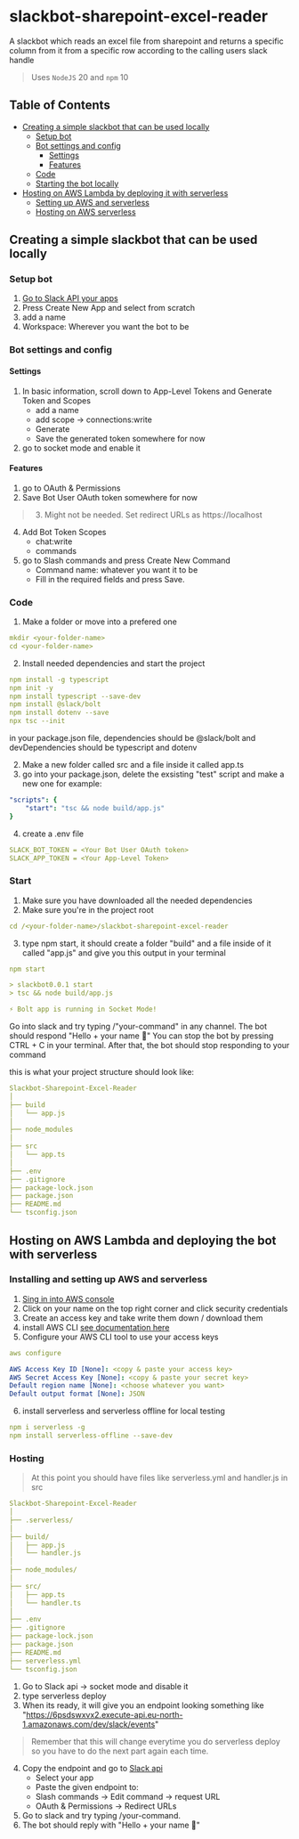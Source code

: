 # slackbot-sharepoint-excel-reader
A slackbot which reads an excel file from sharepoint and returns a specific column from it from a specific row according to the calling users slack handle

> Uses `NodeJS` 20 and `npm` 10


## Table of Contents

- [Creating a simple slackbot that can be used locally](#Creating-a-simple-slackbot-that-can-be-used-locally)
    - [Setup bot](#setup-bot)
    - [Bot settings and config](#bot-settings-and-config)
        - [Settings](#settings)
        - [Features](#features)
    - [Code](#code)
    - [Starting the bot locally](#start)
- [Hosting on AWS Lambda by deploying it with serverless](#hosting-on-aws-lambda-and-deploying-the-bot-with-serverless)
    - [Setting up AWS and serverless](#setting-up-aws-and-serverless)
    - [Hosting on AWS serverless](#hosting)

## Creating a simple slackbot that can be used locally
### Setup bot 
1. [Go to Slack API your apps](https://api.slack.com/apps)
2. Press Create New App and select from scratch
3. add a name 
4. Workspace: Wherever you want the bot to be

### Bot settings and config
#### Settings
1. In basic information, scroll down to App-Level Tokens and Generate Token and Scopes 
    - add a name 
    - add scope -> connections:write
    - Generate 
    - Save the generated token somewhere for now
2. go to socket mode and enable it

#### Features
1. go to OAuth & Permissions
2. Save Bot User OAuth token somewhere for now
> 3. Might not be needed. Set redirect URLs as https://localhost
4. Add Bot Token Scopes 
    - chat:write
    - commands
5. go to Slash commands and press Create New Command
    - Command name: whatever you want it to be
    - Fill in the required fields and press Save.


### Code 
1. Make a folder or move into a prefered one
```yaml
mkdir <your-folder-name>
cd <your-folder-name>
```
2. Install needed dependencies and start the project
```yaml
npm install -g typescript
npm init -y
npm install typescript --save-dev
npm install @slack/bolt
npm install dotenv --save
npx tsc --init
```
in your package.json file, dependencies should be @slack/bolt and devDependencies should be typescript and dotenv

2. Make a new folder called src and a file inside it called app.ts
3. go into your package.json, delete the exsisting "test" script and make a new one for example:
```yaml
"scripts": {
    "start": "tsc && node build/app.js"
}
```
4. create a .env file
```yaml
SLACK_BOT_TOKEN = <Your Bot User OAuth token>
SLACK_APP_TOKEN = <Your App-Level Token>
```

### Start
1. Make sure you have downloaded all the needed dependencies 
2. Make sure you're in the project root
```yaml
cd /<your-folder-name>/slackbot-sharepoint-excel-reader
```
3. type npm start, it should create a folder "build" and a file inside of it called "app.js" and give you this output in your terminal
```yaml
npm start

> slackbot0.0.1 start
> tsc && node build/app.js

⚡️ Bolt app is running in Socket Mode!
```

Go into slack and try typing /"your-command" in any channel. The bot should respond "Hello + your name 👋"
You can stop the bot by pressing CTRL + C in your terminal. After that, the bot should stop responding to your command

this is what your project structure should look like:
```yaml
Slackbot-Sharepoint-Excel-Reader
│
├── build               
│   └── app.js
│
├── node_modules        
│
├── src                  
│   └── app.ts
│
├── .env                 
├── .gitignore          
├── package-lock.json    
├── package.json         
├── README.md          
└── tsconfig.json
```
## Hosting on AWS Lambda and deploying the bot with serverless
### Installing and setting up AWS and serverless
1. [Sing in into AWS console](https://aws.amazon.com/console/)
2. Click on your name on the top right corner and click security credentials
3. Create an access key and take write them down / download them
4. install AWS CLI [see documentation here](https://docs.aws.amazon.com/cli/latest/userguide/getting-started-install.html)
5. Configure your AWS CLI tool to use your access keys
```yaml
aws configure

AWS Access Key ID [None]: <copy & paste your access key> 
AWS Secret Access Key [None]: <copy & paste your secret key> 
Default region name [None]: <choose whatever you want>
Default output format [None]: JSON 
```
6. install serverless and serverless offline for local testing
```yaml
npm i serverless -g
npm install serverless-offline --save-dev
```
### Hosting
> At this point you should have files like serverless.yml and handler.js in src
```yaml
Slackbot-Sharepoint-Excel-Reader
│
├── .serverless/              
│
├── build/                     
│   ├── app.js              
│   └── handler.js          
│
├── node_modules/             
│
├── src/                       
│   ├── app.ts               
│   └── handler.ts              
│
├── .env                     
├── .gitignore                 
├── package-lock.json        
├── package.json              
├── README.md                
├── serverless.yml           
└── tsconfig.json        
```
1. Go to Slack api -> socket mode and disable it
2. type serverless deploy 
3. When its ready, it will give you an endpoint looking something like "https://6psdswxvx2.execute-api.eu-north-1.amazonaws.com/dev/slack/events"
> Remember that this will change everytime you do serverless deploy so you have to do the next part again each time.
4. Copy the endpoint and go to [Slack api](https://api.slack.com/apps/)
    - Select your app
    - Paste the given endpoint to: 
    - Slash commands -> Edit command -> request URL
    - OAuth & Permissions -> Redirect URLs
5. Go to slack and try typing /your-command. 
6. The bot should reply with "Hello + your name 👋"


